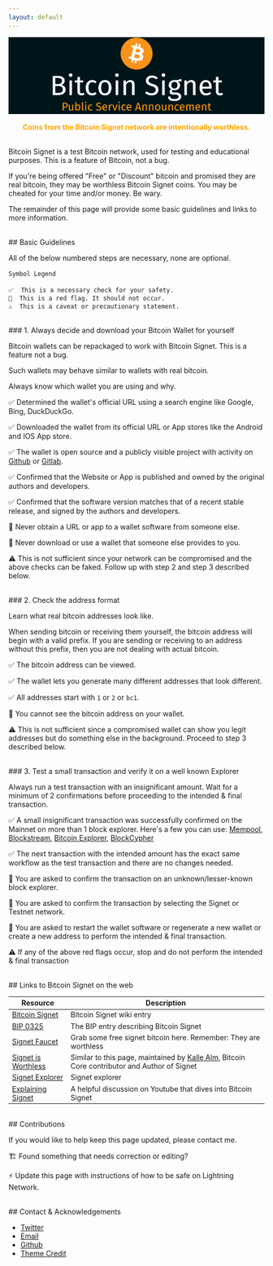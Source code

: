 ```yaml
---
layout: default
---
```


[![bitcoinsignetheader](assets/images/header.png)](https://bitcoinsignet.com/)

<div style="text-align:center"><span style="color:orange"><strong>Coins from the Bitcoin Signet network are intentionally worthless.</strong></span></div>

<br/>

Bitcoin Signet is a test Bitcoin network, used for testing and educational purposes. This is a feature of Bitcoin, not a bug.

If you're being offered "Free" or "Discount" bitcoin and promised they are real bitcoin, they may be worthless Bitcoin Signet coins.
You may be cheated for your time and/or money. Be wary.

The remainder of this page will provide some basic guidelines and links to more information.

<br/>
## Basic Guidelines

All of the below numbered steps are necessary, none are optional.

```
Symbol Legend

✅  This is a necessary check for your safety.
🚩  This is a red flag. It should not occur.
⚠️  This is a caveat or precautionary statement.
```
<br/>
### 1. Always decide and download your Bitcoin Wallet for yourself

Bitcoin wallets can be repackaged to work with Bitcoin Signet. This is a feature not a bug.

Such wallets may behave similar to wallets with real bitcoin.

Always know which wallet you are using and why.

✅ Determined the wallet's official URL using a search engine like Google, Bing, DuckDuckGo.

✅ Downloaded the wallet from its official URL or App stores like the Android and IOS App store.

✅ The wallet is open source and a publicly visible project with activity on [Github](https://github.com) or [Gitlab](https://gitlab.com).

✅ Confirmed that the Website or App is published and owned by the original authors and developers.

✅ Confirmed that the software version matches that of a recent stable release, and signed by the authors and developers.

🚩 Never obtain a URL or app to a wallet software from someone else.

🚩 Never download or use a wallet that someone else provides to you.

⚠️ This is not sufficient since your network can be compromised and the above checks can be faked. Follow up with step 2 and step 3 described below.

<br/>
### 2. Check the address format

Learn what real bitcoin addresses look like.

When sending bitcoin or receiving them yourself, the bitcoin address will begin with a valid prefix. If you are sending or receiving to an address without this prefix, then 
you are not dealing with actual bitcoin.

✅ The bitcoin address can be viewed.

✅ The wallet lets you generate many different addresses that look different.

✅ All addresses start with ```1``` or ```2``` or ```bc1```.

🚩 You cannot see the bitcoin address on your wallet.

⚠️ This is not sufficient since a compromised wallet can show you legit addresses but do something else in the background. Proceed to step 3 described below.

<br/>
### 3. Test a small transaction and verify it on a well known Explorer

Always run a test transaction with an insignificant amount. Wait for a minimum of 2 confirmations before proceeding to the intended & final transaction.

✅ A small insignificant transaction was successfully confirmed on the Mainnet on more than 1 block explorer. Here's a few you can use: 
[Mempool](https://mempool.space/), [Blockstream](https://blockstream.info/), [Bitcoin Explorer](https://bitcoinexplorer.org/), [BlockCypher](https://live.blockcypher.com/btc/)

✅ The next transaction with the intended amount has the exact same workflow as the test transaction and there are no changes needed.

🚩 You are asked to confirm the transaction on an unknown/lesser-known block explorer.

🚩 You are asked to confirm the transaction by selecting the Signet or Testnet network.

🚩 You are asked to restart the wallet software or regenerate a new wallet or create a new address to perform the intended & final transaction.

⚠️ If any of the above red flags occur, stop and do not perform the intended & final transaction


<br/>
## Links to Bitcoin Signet on the web

| Resource                                                   | Description                                                                                                                                                          | 
|------------------------------------------------------------|----------------------------------------------------------------------------------------------------------------------------------------------------------------------|
| [Bitcoin Signet](https://en.bitcoin.it/wiki/Signet)        | Bitcoin Signet wiki entry                                                                                                                                            |
| [BIP 0325](https://en.bitcoin.it/wiki/BIP_0325)            | The BIP entry describing Bitcoin Signet                                                                                                                              |
| [Signet Faucet](https://signetfaucet.com/)                 | Grab some free signet bitcoin here. Remember: They are worthless                                                                                                     |
| [Signet is Worthless](https://signetfaucet.com/worthless)  | Similar to this page, maintained by [Kalle Alm](https://twitter.com/kallewoof), Bitcoin Core contributor and Author of Signet                                        |
| [Signet Explorer](https://mempool.space/signet)            | Signet explorer                                                                                                                                                      |
| [Explaining Signet](https://youtu.be/lGJaIbpf6bk)          | A helpful discussion on Youtube that dives into Bitcoin Signet                                                                                                       |

<br/>
## Contributions

If you would like to help keep this page updated, please contact me.

🏗️ Found something that needs correction or editing?

⚡ Update this page with instructions of how to be safe on Lightning Network.

<br/>
## Contact & Acknowledgements

*   [Twitter](https://twitter.com/readysatoshi)
*   [Email](mailto:admin@bitcoinsignet.com)
*   [Github](https://github.com/readysatoshi/bitcoinsignet)  
*   [Theme Credit](https://bitcoiner.guide/)